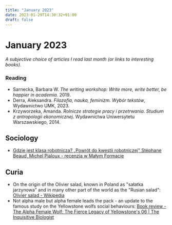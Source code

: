 ```yaml
---
title: "January 2023"
date: 2023-01-29T14:30:32+01:00
draft: false
---
```


# January 2023


*A subjective choice of articles I read last month (or links to interesting books).*

### Reading

- Sarnecka, Barbara W. *The writing workshop: Write more, write better, be happier in academia*. 2019.
- Derra, Aleksandra. *Filozofia, nauka, feminizm. Wybór tekstów*, Wydawnictwo UMK, 2023.
- Krzyworzeka, Amanda. *Rolnicze strategie pracy i przetrwania. Studium z antropologii ekonomicznej*. Wydawnictwa Uniwersytetu Warszawskiego, 2014.



## Sociology

- [Gdzie jest klasa robotnicza? „Powrót do kwestii robotniczej" Stéphane Beaud, Michel Pialoux - recenzja w Małym Formacie](http://malyformat.com/2022/12/gdzie-jest-klasa-robotnicza/)



## Curia

-  On the origin of the Olivier salad, known in Poland as "sałatka jarzynowa" and in many other  part of the world as the "Rusian salad": [Olivier salad - Wikipedia](https://en.m.wikipedia.org/wiki/Olivier_salad?fbclid=IwAR12IqFp6HCOkLPNvoqyB0VebG9RgGJwlV2qDwaAjurPj0Y2zelO9ePwFL8)
-  Not alpha male but alpha female leads the pack - an update to the famous study on the Yellowstone wolfs social behaviours: [Book review - The Alpha Female Wolf: The Fierce Legacy of Yellowstone's 06 | The Inquisitive Biologist](https://inquisitivebiologist.com/2023/01/24/book-review-the-alpha-female-wolf-the-fierce-legacy-of-yellowstones-06/?fbclid=IwAR1xWjzoIBVxTjfSZVLzL4NYqwfT14JW7CgpNYgS4VO2T2FCCNEuwVWBylc)

